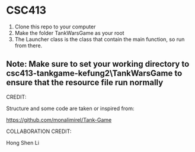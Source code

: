# CSC413
1) Clone this repo to your computer
2) Make the folder TankWarsGame as your root
3) The Launcher class is the class that contain the main function, so run from there.

Note: Make sure to set your working directory to csc413-tankgame-kefung2\TankWarsGame to ensure that the resource file run normally 
-------------------------------------------------------------------------------------------------------------
CREDIT:

Structure and some code are taken or inspired from:

https://github.com/monalimirel/Tank-Game

COLLABORATION CREDIT:

Hong Shen Li